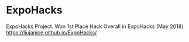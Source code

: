 # ExpoHacks
ExpoHacks Project. Won 1st Place Hack Overall in ExpoHacks (May 2018)
https://liujanice.github.io/ExpoHacks/

